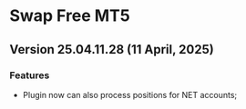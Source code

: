 # Swap Free MT5

## Version 25.04.11.28 (11 April, 2025)
### Features
* Plugin now can also process positions for NET accounts;
